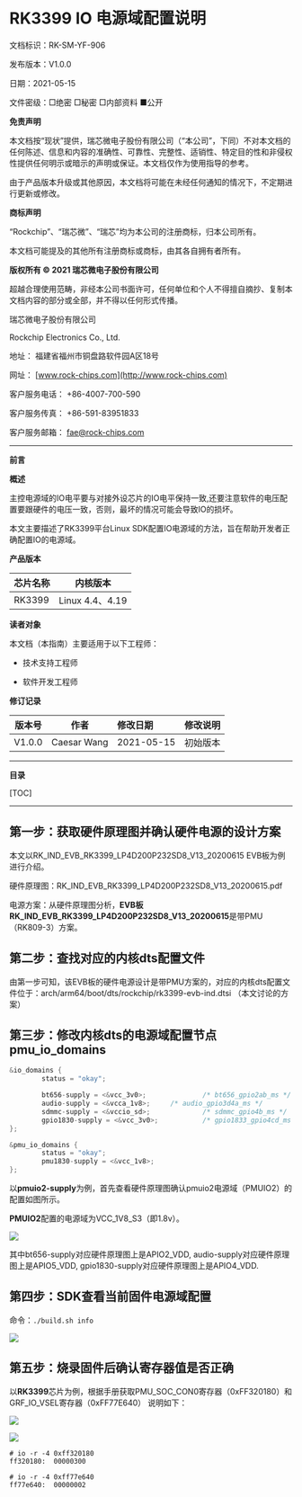 # RK3399 IO 电源域配置说明

文档标识：RK-SM-YF-906

发布版本：V1.0.0

日期：2021-05-15

文件密级：□绝密   □秘密   □内部资料   ■公开

**免责声明**

本文档按“现状”提供，瑞芯微电子股份有限公司（“本公司”，下同）不对本文档的任何陈述、信息和内容的准确性、可靠性、完整性、适销性、特定目的性和非侵权性提供任何明示或暗示的声明或保证。本文档仅作为使用指导的参考。

由于产品版本升级或其他原因，本文档将可能在未经任何通知的情况下，不定期进行更新或修改。

**商标声明**

“Rockchip”、“瑞芯微”、“瑞芯”均为本公司的注册商标，归本公司所有。

本文档可能提及的其他所有注册商标或商标，由其各自拥有者所有。

**版权所有 © 2021 瑞芯微电子股份有限公司**

超越合理使用范畴，非经本公司书面许可，任何单位和个人不得擅自摘抄、复制本文档内容的部分或全部，并不得以任何形式传播。

瑞芯微电子股份有限公司

Rockchip Electronics Co., Ltd.

地址：     福建省福州市铜盘路软件园A区18号

网址：     [www.rock-chips.com](http://www.rock-chips.com)

客户服务电话： +86-4007-700-590

客户服务传真： +86-591-83951833

客户服务邮箱： [fae@rock-chips.com](mailto:fae@rock-chips.com)

---

**前言**

**概述**

主控电源域的IO电平要与对接外设芯片的IO电平保持一致,还要注意软件的电压配置要跟硬件的电压一致，否则，最坏的情况可能会导致IO的损坏。

本文主要描述了RK3399平台Linux SDK配置IO电源域的方法，旨在帮助开发者正确配置IO的电源域。

**产品版本**

| **芯片名称** | **内核版本** |
| ------------ | ------------ |
| RK3399 | Linux 4.4、4.19 |

**读者对象**

本文档（本指南）主要适用于以下工程师：

- 技术支持工程师

- 软件开发工程师

**修订记录**

| **版本号** | **作者** | **修改日期** | **修改说明** |
| ---------- | --------| :--------- | ------------ |
| V1.0.0 | Caesar Wang | 2021-05-15 | 初始版本     |

---

**目录**

[TOC]

---

## 第一步：获取硬件原理图并确认硬件电源的设计方案

本文以RK_IND_EVB_RK3399_LP4D200P232SD8_V13_20200615 EVB板为例进行介绍。

硬件原理图：RK_IND_EVB_RK3399_LP4D200P232SD8_V13_20200615.pdf

电源方案：从硬件原理图分析，**EVB板RK_IND_EVB_RK3399_LP4D200P232SD8_V13_20200615**是带PMU（RK809-3）方案。

## 第二步：查找对应的内核dts配置文件

由第一步可知，该EVB板的硬件电源设计是带PMU方案的，对应的内核dts配置文件位于：arch/arm64/boot/dts/rockchip/rk3399-evb-ind.dtsi （本文讨论的方案）

## 第三步：修改内核dts的电源域配置节点pmu_io_domains

```c
&io_domains {
        status = "okay";

        bt656-supply = <&vcc_3v0>;              /* bt656_gpio2ab_ms */
        audio-supply = <&vcca_1v8>;     /* audio_gpio3d4a_ms */
        sdmmc-supply = <&vccio_sd>;             /* sdmmc_gpio4b_ms */
        gpio1830-supply = <&vcc_3v0>;           /* gpio1833_gpio4cd_ms */
};

&pmu_io_domains {
        status = "okay";
        pmu1830-supply = <&vcc_1v8>;
};

```

以**pmuio2-supply**为例，首先查看硬件原理图确认pmuio2电源域（PMUIO2）的配置如图所示。

**PMUIO2**配置的电源域为VCC_1V8_S3（即1.8v）。

![](resources/PMUIO2_VDD_01.png)

其中bt656-supply对应硬件原理图上是APIO2_VDD,
audio-supply对应硬件原理图上是APIO5_VDD,
gpio1830-supply对应硬件原理图上是APIO4_VDD.

## 第四步：SDK查看当前固件电源域配置

命令：`./build.sh info`

![](resources/SDK_BUILD_INFO.png)

## 第五步：烧录固件后确认寄存器值是否正确

以**RK3399**芯片为例，根据手册获取PMU_SOC_CON0寄存器（0xFF320180）和 GRF_IO_VSEL寄存器（0xFF77E640） 说明如下：

![](resources/PMUGRF_SOC_CON0_RK3399.png)

![](resources/GRF_IO_VSEL_RK3399.png)

```shell
# io -r -4 0xff320180
ff320180:  00000300

# io -r -4 0xff77e640
ff77e640:  00000002
```
